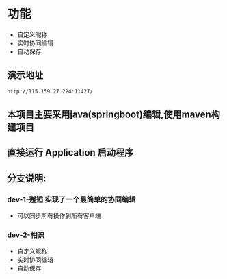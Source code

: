 # 功能

- 自定义昵称
- 实时协同编辑
- 自动保存

## 演示地址
```dtd
http://115.159.27.224:11427/
```
## 本项目主要采用java(springboot)编辑,使用maven构建项目
## 直接运行 Application 启动程序

## 分支说明:
### dev-1-邂逅 实现了一个最简单的协同编辑
- 可以同步所有操作到所有客户端
### dev-2-相识
- 自定义昵称
- 实时协同编辑
- 自动保存

